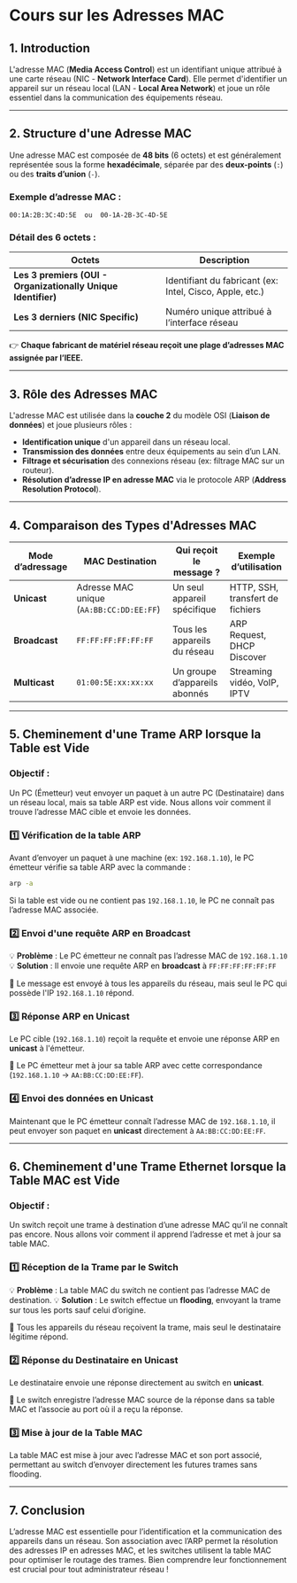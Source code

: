 # Cours sur les Adresses MAC

## 1. Introduction
L'adresse MAC (**Media Access Control**) est un identifiant unique attribué à une carte réseau (NIC - **Network Interface Card**). Elle permet d'identifier un appareil sur un réseau local (LAN - **Local Area Network**) et joue un rôle essentiel dans la communication des équipements réseau.

---

## 2. Structure d'une Adresse MAC
Une adresse MAC est composée de **48 bits** (6 octets) et est généralement représentée sous la forme **hexadécimale**, séparée par des **deux-points** (`:`) ou des **traits d’union** (`-`).

### **Exemple d’adresse MAC :**
```
00:1A:2B:3C:4D:5E  ou  00-1A-2B-3C-4D-5E
```

### **Détail des 6 octets :**
| **Octets** | **Description** |
|-----------|----------------|
| **Les 3 premiers (OUI - Organizationally Unique Identifier)** | Identifiant du fabricant (ex: Intel, Cisco, Apple, etc.) |
| **Les 3 derniers (NIC Specific)** | Numéro unique attribué à l’interface réseau |

👉 **Chaque fabricant de matériel réseau reçoit une plage d’adresses MAC assignée par l’IEEE.**

---

## 3. Rôle des Adresses MAC
L'adresse MAC est utilisée dans la **couche 2** du modèle OSI (**Liaison de données**) et joue plusieurs rôles :

- **Identification unique** d'un appareil dans un réseau local.
- **Transmission des données** entre deux équipements au sein d’un LAN.
- **Filtrage et sécurisation** des connexions réseau (ex: filtrage MAC sur un routeur).
- **Résolution d’adresse IP en adresse MAC** via le protocole ARP (**Address Resolution Protocol**).

---

## 4. Comparaison des Types d'Adresses MAC

| **Mode d’adressage** | **MAC Destination** | **Qui reçoit le message ?** | **Exemple d’utilisation** |
|---------------------|---------------------|----------------------------|-------------------------|
| **Unicast** | Adresse MAC unique (`AA:BB:CC:DD:EE:FF`) | Un seul appareil spécifique | HTTP, SSH, transfert de fichiers |
| **Broadcast** | `FF:FF:FF:FF:FF:FF` | Tous les appareils du réseau | ARP Request, DHCP Discover |
| **Multicast** | `01:00:5E:xx:xx:xx` | Un groupe d’appareils abonnés | Streaming vidéo, VoIP, IPTV |

---

## 5. Cheminement d'une Trame ARP lorsque la Table est Vide

### **Objectif :**
Un PC (Émetteur) veut envoyer un paquet à un autre PC (Destinataire) dans un réseau local, mais sa table ARP est vide. Nous allons voir comment il trouve l’adresse MAC cible et envoie les données.

### **1️⃣ Vérification de la table ARP**
Avant d’envoyer un paquet à une machine (ex: `192.168.1.10`), le PC émetteur vérifie sa table ARP avec la commande :
```bash
arp -a
```
Si la table est vide ou ne contient pas `192.168.1.10`, le PC ne connaît pas l’adresse MAC associée.

### **2️⃣ Envoi d'une requête ARP en Broadcast**
💡 **Problème** : Le PC émetteur ne connaît pas l’adresse MAC de `192.168.1.10`
💡 **Solution** : Il envoie une requête ARP en **broadcast** à `FF:FF:FF:FF:FF:FF`

📡 Le message est envoyé à tous les appareils du réseau, mais seul le PC qui possède l'IP `192.168.1.10` répond.

### **3️⃣ Réponse ARP en Unicast**
Le PC cible (`192.168.1.10`) reçoit la requête et envoie une réponse ARP en **unicast** à l'émetteur.

📌 Le PC émetteur met à jour sa table ARP avec cette correspondance (`192.168.1.10` → `AA:BB:CC:DD:EE:FF`).

### **4️⃣ Envoi des données en Unicast**
Maintenant que le PC émetteur connaît l’adresse MAC de `192.168.1.10`, il peut envoyer son paquet en **unicast** directement à `AA:BB:CC:DD:EE:FF`.

---

## 6. Cheminement d'une Trame Ethernet lorsque la Table MAC est Vide

### **Objectif :**
Un switch reçoit une trame à destination d’une adresse MAC qu’il ne connaît pas encore. Nous allons voir comment il apprend l’adresse et met à jour sa table MAC.

### **1️⃣ Réception de la Trame par le Switch**
💡 **Problème** : La table MAC du switch ne contient pas l’adresse MAC de destination.
💡 **Solution** : Le switch effectue un **flooding**, envoyant la trame sur tous les ports sauf celui d’origine.

📡 Tous les appareils du réseau reçoivent la trame, mais seul le destinataire légitime répond.

### **2️⃣ Réponse du Destinataire en Unicast**
Le destinataire envoie une réponse directement au switch en **unicast**.

📌 Le switch enregistre l’adresse MAC source de la réponse dans sa table MAC et l’associe au port où il a reçu la réponse.

### **3️⃣ Mise à jour de la Table MAC**
La table MAC est mise à jour avec l’adresse MAC et son port associé, permettant au switch d’envoyer directement les futures trames sans flooding.

---

## 7. Conclusion
L’adresse MAC est essentielle pour l’identification et la communication des appareils dans un réseau. Son association avec l’ARP permet la résolution des adresses IP en adresses MAC, et les switches utilisent la table MAC pour optimiser le routage des trames. Bien comprendre leur fonctionnement est crucial pour tout administrateur réseau !
